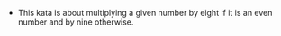 * This kata is about multiplying a given number by eight if it is an even number and by nine otherwise.
